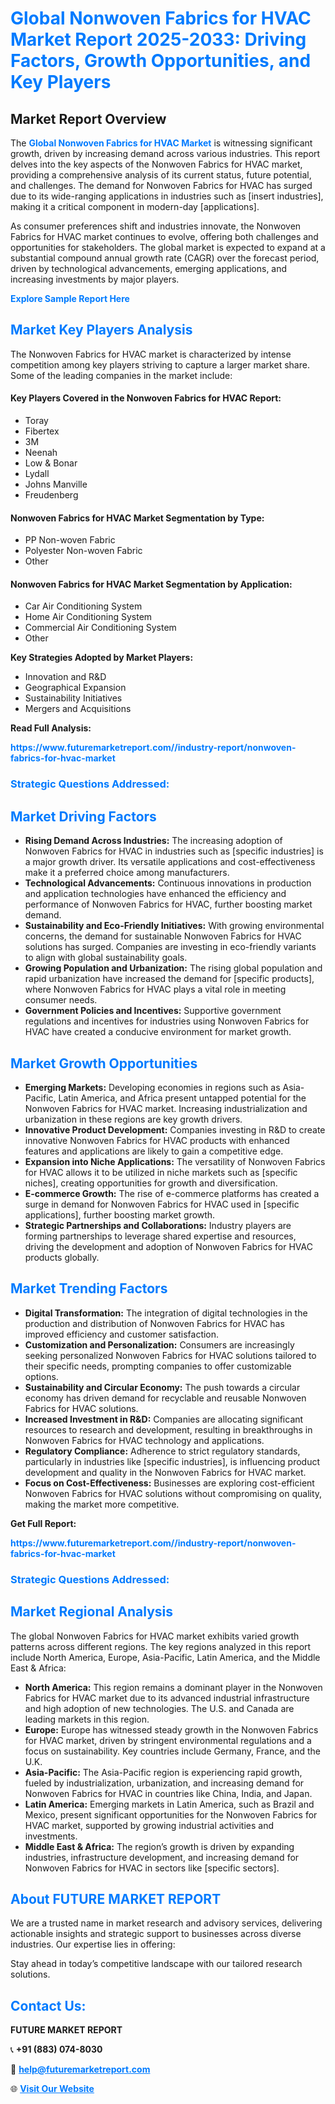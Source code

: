 <h1 style="color: #007BFF;">Global Nonwoven Fabrics for HVAC Market Report 2025-2033: Driving Factors, Growth Opportunities, and Key Players</h1>

<section id="overview">
<h2>Market Report Overview</h2>
<p>The <a href="https://www.futuremarketreport.com//industry-report/nonwoven-fabrics-for-hvac-market" style="color: #007BFF; text-decoration: none;"><strong>Global Nonwoven Fabrics for HVAC Market</strong></a> is witnessing significant growth, driven by increasing demand across various industries. This report delves into the key aspects of the Nonwoven Fabrics for HVAC market, providing a comprehensive analysis of its current status, future potential, and challenges. The demand for Nonwoven Fabrics for HVAC has surged due to its wide-ranging applications in industries such as [insert industries], making it a critical component in modern-day [applications].</p>
<p>As consumer preferences shift and industries innovate, the Nonwoven Fabrics for HVAC market continues to evolve, offering both challenges and opportunities for stakeholders. The global market is expected to expand at a substantial compound annual growth rate (CAGR) over the forecast period, driven by technological advancements, emerging applications, and increasing investments by major players.</p>
</section>

<section id="overview">
<p><a href="https://www.futuremarketreport.com//request-sample/reportId=47117" style="color: #007BFF; text-decoration: none;"><strong>Explore Sample Report Here</strong></a></p>
</section>

<section id="key-players">
<h2 style="color: #007BFF;">Market Key Players Analysis</h2>
<p>The Nonwoven Fabrics for HVAC market is characterized by intense competition among key players striving to capture a larger market share. Some of the leading companies in the market include:</p>
<h4>Key Players Covered in the Nonwoven Fabrics for HVAC Report:</h4>
<ul><li>Toray</li><li>Fibertex</li><li>3M</li><li>Neenah</li><li>Low &amp; Bonar</li><li>Lydall</li><li>Johns Manville</li><li>Freudenberg</li></ul>
<h4>Nonwoven Fabrics for HVAC Market Segmentation by Type:</h4>
<ul><li>PP Non-woven Fabric</li><li>Polyester Non-woven Fabric</li><li>Other</li></ul>

<h4>Nonwoven Fabrics for HVAC Market Segmentation by Application:</h4>
<ul><li>Car Air Conditioning System</li><li>Home Air Conditioning System</li><li>Commercial Air Conditioning System</li><li>Other</li></ul>
<p><strong>Key Strategies Adopted by Market Players:</strong></p>
<ul>
<li>Innovation and R&D</li>
<li>Geographical Expansion</li>
<li>Sustainability Initiatives</li>
<li>Mergers and Acquisitions</li>
</ul>
</section>

<section>
<p><strong>Read Full Analysis: </strong></p><a href="https://www.futuremarketreport.com//industry-report/nonwoven-fabrics-for-hvac-market" style="color: #007BFF; text-decoration: none;"><strong>https://www.futuremarketreport.com//industry-report/nonwoven-fabrics-for-hvac-market</strong></a>
<h3 style="color: #007BFF;">Strategic Questions Addressed:</h3>
</section>

<section id="driving-factors">
<h2 style="color: #007BFF;">Market Driving Factors</h2>
<ul>
<li><strong>Rising Demand Across Industries:</strong> The increasing adoption of Nonwoven Fabrics for HVAC in industries such as [specific industries] is a major growth driver. Its versatile applications and cost-effectiveness make it a preferred choice among manufacturers.</li>
<li><strong>Technological Advancements:</strong> Continuous innovations in production and application technologies have enhanced the efficiency and performance of Nonwoven Fabrics for HVAC, further boosting market demand.</li>
<li><strong>Sustainability and Eco-Friendly Initiatives:</strong> With growing environmental concerns, the demand for sustainable Nonwoven Fabrics for HVAC solutions has surged. Companies are investing in eco-friendly variants to align with global sustainability goals.</li>
<li><strong>Growing Population and Urbanization:</strong> The rising global population and rapid urbanization have increased the demand for [specific products], where Nonwoven Fabrics for HVAC plays a vital role in meeting consumer needs.</li>
<li><strong>Government Policies and Incentives:</strong> Supportive government regulations and incentives for industries using Nonwoven Fabrics for HVAC have created a conducive environment for market growth.</li>
</ul>
</section>

<section id="growth-opportunities">
<h2 style="color: #007BFF;">Market Growth Opportunities</h2>
<ul>
<li><strong>Emerging Markets:</strong> Developing economies in regions such as Asia-Pacific, Latin America, and Africa present untapped potential for the Nonwoven Fabrics for HVAC market. Increasing industrialization and urbanization in these regions are key growth drivers.</li>
<li><strong>Innovative Product Development:</strong> Companies investing in R&D to create innovative Nonwoven Fabrics for HVAC products with enhanced features and applications are likely to gain a competitive edge.</li>
<li><strong>Expansion into Niche Applications:</strong> The versatility of Nonwoven Fabrics for HVAC allows it to be utilized in niche markets such as [specific niches], creating opportunities for growth and diversification.</li>
<li><strong>E-commerce Growth:</strong> The rise of e-commerce platforms has created a surge in demand for Nonwoven Fabrics for HVAC used in [specific applications], further boosting market growth.</li>
<li><strong>Strategic Partnerships and Collaborations:</strong> Industry players are forming partnerships to leverage shared expertise and resources, driving the development and adoption of Nonwoven Fabrics for HVAC products globally.</li>
</ul>
</section>

<section id="trending-factors">
<h2 style="color: #007BFF;">Market Trending Factors</h2>
<ul>
<li><strong>Digital Transformation:</strong> The integration of digital technologies in the production and distribution of Nonwoven Fabrics for HVAC has improved efficiency and customer satisfaction.</li>
<li><strong>Customization and Personalization:</strong> Consumers are increasingly seeking personalized Nonwoven Fabrics for HVAC solutions tailored to their specific needs, prompting companies to offer customizable options.</li>
<li><strong>Sustainability and Circular Economy:</strong> The push towards a circular economy has driven demand for recyclable and reusable Nonwoven Fabrics for HVAC solutions.</li>
<li><strong>Increased Investment in R&D:</strong> Companies are allocating significant resources to research and development, resulting in breakthroughs in Nonwoven Fabrics for HVAC technology and applications.</li>
<li><strong>Regulatory Compliance:</strong> Adherence to strict regulatory standards, particularly in industries like [specific industries], is influencing product development and quality in the Nonwoven Fabrics for HVAC market.</li>
<li><strong>Focus on Cost-Effectiveness:</strong> Businesses are exploring cost-efficient Nonwoven Fabrics for HVAC solutions without compromising on quality, making the market more competitive.</li>
</ul>
</section>

<section>
<p><strong>Get Full Report: </strong></p><a href="https://www.futuremarketreport.com//industry-report/nonwoven-fabrics-for-hvac-market" style="color: #007BFF; text-decoration: none;"><strong>https://www.futuremarketreport.com//industry-report/nonwoven-fabrics-for-hvac-market</strong></a>
<h3 style="color: #007BFF;">Strategic Questions Addressed:</h3>
</section>


<section id="regional-analysis">
<h2 style="color: #007BFF;">Market Regional Analysis</h2>
<p>The global Nonwoven Fabrics for HVAC market exhibits varied growth patterns across different regions. The key regions analyzed in this report include North America, Europe, Asia-Pacific, Latin America, and the Middle East & Africa:</p>
<ul>
<li><strong>North America:</strong> This region remains a dominant player in the Nonwoven Fabrics for HVAC market due to its advanced industrial infrastructure and high adoption of new technologies. The U.S. and Canada are leading markets in this region.</li>
<li><strong>Europe:</strong> Europe has witnessed steady growth in the Nonwoven Fabrics for HVAC market, driven by stringent environmental regulations and a focus on sustainability. Key countries include Germany, France, and the U.K.</li>
<li><strong>Asia-Pacific:</strong> The Asia-Pacific region is experiencing rapid growth, fueled by industrialization, urbanization, and increasing demand for Nonwoven Fabrics for HVAC in countries like China, India, and Japan.</li>
<li><strong>Latin America:</strong> Emerging markets in Latin America, such as Brazil and Mexico, present significant opportunities for the Nonwoven Fabrics for HVAC market, supported by growing industrial activities and investments.</li>
<li><strong>Middle East & Africa:</strong> The region’s growth is driven by expanding industries, infrastructure development, and increasing demand for Nonwoven Fabrics for HVAC in sectors like [specific sectors].</li>
</ul>
</section>

<footer>
<h2 style="color: #007BFF;">About FUTURE MARKET REPORT</h2>
<p>We are a trusted name in market research and advisory services, delivering actionable insights and strategic support to businesses across diverse industries. Our expertise lies in offering:</p>

<p>Stay ahead in today’s competitive landscape with our tailored research solutions.</p>

<h2 style="color: #007BFF;">Contact Us:</h2>
<p><strong>FUTURE MARKET REPORT</strong></p>
<p>📞 <strong>+91 (883) 074-8030</strong></p>
<p>📧 <strong><a href="mailto:help@futuremarketreport.com" style="color: #007BFF;">help@futuremarketreport.com</a></strong></p>
<p>🌐 <strong><a href="https://www.futuremarketreport.com/" style="color: #007BFF;">Visit Our Website</a></strong></p>
</footer>
